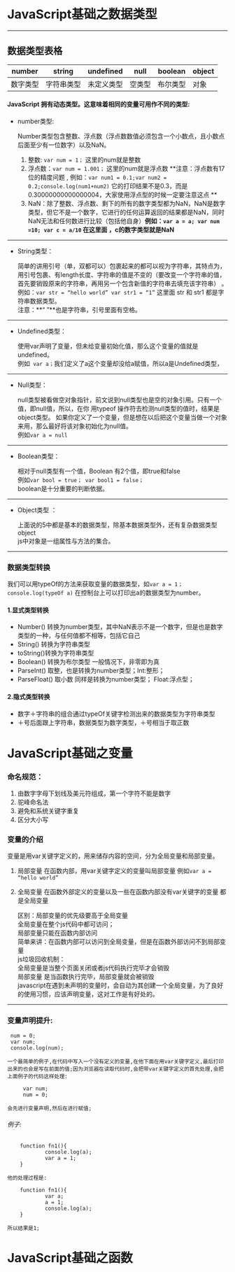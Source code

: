 # JavaScript基础之数据类型
***
## 数据类型表格
 | number | string | undefined | null | boolean| object|
 | ------ | ------ | --------- | -----| -------|----|
 | 数字类型 | 字符串类型| 未定义类型 | 空类型 | 布尔类型 | 对象 | 
  
#### JavaScript 拥有动态类型。这意味着相同的变量可用作不同的类型: 
  
* number类型:

	 Number类型包含整数、浮点数（浮点数数值必须包含一个小数点，且小数点后面至少有一位数字）以及NaN。
	
	1. 整数: `var num = 1；` 这里的num就是整数 
	2. 浮点数：`var num = 1.001；` 这里的num就是浮点数 **注意：浮点数有17位的精度问题 ,	例如：`var num1 = 0.1;var num2 = 0.2;console.log(num1+num2)` 它的打印结果不是0.3，而是0.30000000000000004，大家使用浮点型的时候一定要注意这点 **
	3. NaN：除了整数、浮点数、剩下的所有的数字类型都为NaN，NaN是数字类型，但它不是一个数字，它进行的任何运算返回的结果都是NaN，同时NaN无法和任何数进行比较（包括他自身）**例如：`var a = a; var num =10; var c = a/10` 在这里面 ，c的数字类型就是NaN** 
*** 
	
* String类型：  

	简单的讲用引号（单，双都可以）包裹起来的都可以视为字符串，其特点为，用引号包裹、有length长度、字符串的值是不变的（要改变一个字符串的值，首先要销毁原来的字符串，再用另一个包含新值的字符串去填充该字符串） 。  
	例如：`var str = “hello world” var str1 = “1”`
	这里面 str 和 str1 都是字符串数据类型。	
	注意：**“ ”**也是字符串，引号里面有空格。
***
* Undefined类型：
	
	使用var声明了变量，但未给变量初始化值，那么这个变量的值就是undefined。  
	例如` var a；`我们定义了a这个变量却没给a赋值，所以a是Undefined类型，
***
* Null类型：   

  null类型被看做空对象指针，前文说到null类型也是空的对象引用。只有一个值，即null值，所以，在你 用typeof 操作符去检测null类型的值时，结果是object类型。
如果你定义了一个变量，但是想在以后把这个变量当做一个对象来用，那么最好将该对象初始化为null值。  
 例如`var a = null` 


***
* Boolean类型：  
 
 	相对于null类型有一个值，Boolean 有2个值，即true和false  
 	例如`var bool = true； var bool1 = false；`  
 	boolean是十分重要的判断依据。
 ***
 * Object类型 ： 
 
 	上面说的5中都是基本的数据类型，除基本数据类型外，还有复杂数据类型object  
	js中对象是一组属性与方法的集合。 
***

   
### 数据类型转换  
我们可以用typeOf的方法来获取变量的数据类型，如`var a = 1；console.log(typeOf a)`
在控制台上可以打印出a的数据类型为number。
#### 1.显式类型转换  
* Number() 转换为number类型，其中NaN表示不是一个数字，但是也是数字类型的一种，与任何值都不相等，包括它自己
*  String() 转换为字符串类型
*  toString()转换为字符串类型
*  Boolean() 转换为布尔类型 一般情况下，非零即为真
*  ParseInt() 取整，也是转换为number类型；Int:整形；
*  ParseFloat() 取小数 同样是转换为number类型； Float:浮点型；

#### 2.隐式类型转换  
* 数字＋字符串的组合通过typeOf关键字检测出来的数据类型为字符串类型
* ＋号后面跟上字符串，数据类型为数字类型，＋号相当于取正数   
  
    
# JavaScript基础之变量  
  
### 命名规范：  
1. 由数字字母下划线及美元符组成，第一个字符不能是数字
2. 驼峰命名法
3. 避免和系统关键字重复
4. 区分大小写


### 变量的介绍  
  
  变量是用var关键字定义的，用来储存内容的空间，分为全局变量和局部变量。  
  
 1. 局部变量
		在函数内部，用var关键字定义的变量叫局部变量
		例如`var a = “hello world”`

2. 全局变量
		在函数外部定义的变量以及一些在函数内部没有var关键字的变量 都是全局变量  
		
	区别：局部变量的优先级要高于全局变量  
		全局变量在整个js代码中都可访问；  
		局部变量只能在函数内部访问  
		简单来讲：在函数内部可以访问到全局变量，但是在函数外部访问不到局部变量  
		js垃圾回收机制：  
		全局变量是当整个页面关闭或者js代码执行完毕才会销毁  
		局部变量 是当函数执行完毕，局部变量就会被销毁  
		javascript在遇到未声明的变量时，会自动为其创建一个全局变量，为了良好的使用习惯，应该声明变量，这对工作是有好处的。  
  
***
### 变量声明提升:  
     num = 0;
     var num;
     console.log(num);

`一个最简单的例子,在代码中写入一个没有定义的变量,在他下面在用var关键字定义,最后打印出来的也会是写在前面的值;因为浏览器在读取代码时,会把带var关键字定义的首先处理,会把上面例子的代码这样处理:`  

         var num;
         num = 0;


`会先进行变量声明,然后在进行赋值;`  
###### 例子:
        function fn1(){
        		console.log(a);
        		var a = 1;
        }

`他的处理过程是:`   
 
        function fn1(){
        		var a;
        		a = 1;
        		console.log(a);
        }           

`所以结果是1;`  

# JavaScript基础之函数  
 





















 	
	

 
